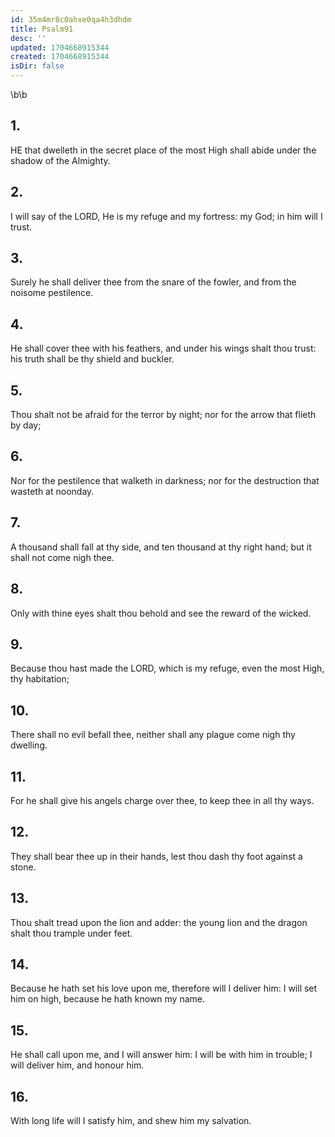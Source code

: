 ```yaml
---
id: 35m4mr8c0ahxe0qa4h3dhdm
title: Psalm91
desc: ''
updated: 1704668915344
created: 1704668915344
isDir: false
---
```

\b\b
## 1.
HE that dwelleth in the secret place of the most High shall abide under the shadow of the Almighty.
## 2.
I will say of the LORD, He is my refuge and my fortress: my God; in him will I trust.
## 3.
Surely he shall deliver thee from the snare of the fowler, and from the noisome pestilence.
## 4.
He shall cover thee with his feathers, and under his wings shalt thou trust: his truth shall be thy shield and buckler.
## 5.
Thou shalt not be afraid for the terror by night; nor for the arrow that flieth by day;
## 6.
Nor for the pestilence that walketh in darkness; nor for the destruction that wasteth at noonday.
## 7.
A thousand shall fall at thy side, and ten thousand at thy right hand; but it shall not come nigh thee.
## 8.
Only with thine eyes shalt thou behold and see the reward of the wicked.
## 9.
Because thou hast made the LORD, which is my refuge, even the most High, thy habitation;
## 10.
There shall no evil befall thee, neither shall any plague come nigh thy dwelling.
## 11.
For he shall give his angels charge over thee, to keep thee in all thy ways.
## 12.
They shall bear thee up in their hands, lest thou dash thy foot against a stone.
## 13.
Thou shalt tread upon the lion and adder: the young lion and the dragon shalt thou trample under feet.
## 14.
Because he hath set his love upon me, therefore will I deliver him: I will set him on high, because he hath known my name.
## 15.
He shall call upon me, and I will answer him: I will be with him in trouble; I will deliver him, and honour him.
## 16.
With long life will I satisfy him, and shew him my salvation.
